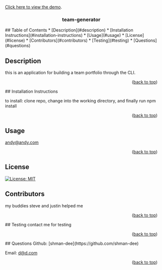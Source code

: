 [Click here to view the demo](https://drive.google.com/file/d/1MMCl60IcBdSA57klvCJ2LmNJxol8fFLO/view?usp=sharing).

<div id="top"></div>
    <h3 align="center">team-generator</h3>
  ## Table of Contents
  * [Description](#description)
  * [Installation Instructions](#installation-instructions)
  * [Usage](#usage)
  * [License](#license)
  * [Contributors](#contributors)
  * [Testing](#testing)
  * [Questions](#questions)
  
  
  ## Description
  this is an application for building a team portfolio through the CLI.
  <p align="right">(<a href="#top">back to top</a>)</p>
  ## Installation Instructions
  
  to install: clone repo, change into the working directory, and finally run npm install
  
  <p align="right">(<a href="#top">back to top</a>)</p>
  
  ## Usage
  
  andy@andy.com
  
  <p align="right">(<a href="#top">back to top</a>)</p>
  
  ## License
  
  [![License: MIT](https://img.shields.io/badge/License-MIT-yellow.svg)](https://opensource.org/licenses/MIT)
    
  ## Contributors
  my buddies steve and justin helped me
  <p align="right">(<a href="#top">back to top</a>)</p>
  ## Testing
  contact me for testing
  <p align="right">(<a href="#top">back to top</a>)</p>
  ## Questions
  Github: [shman-dee](https://github.com/shman-dee)<br/>
  
  Email: [d@d.com](d@d.com)
  <p align="right">(<a href="#top">back to top</a>)</p>
